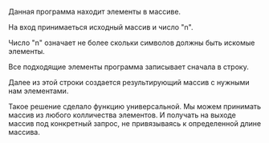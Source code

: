 Данная программа находит элементы в массиве.

На вход принимаеться исходный массив и число "n".

Число "n" означает не более скольки символов должны быть искомые элементы.

Все подходящие элементы программа записывает сначала в строку.

Далее из этой строки создается результирующий массив с нужными нам элементами.

Такое решение сделало функцию универсальной. Мы можем принимать массив из любого колличества элементов.
И получать на выходе массив под конкретный запрос, не привязываясь к определенной длине массива.

